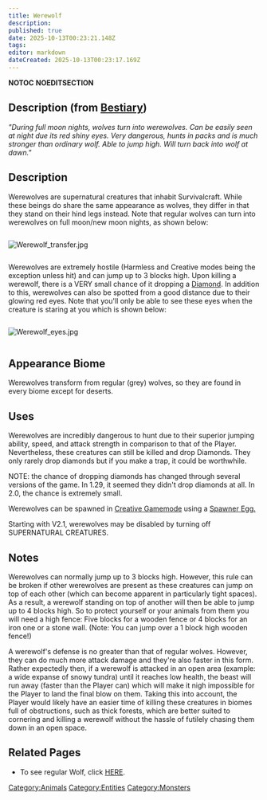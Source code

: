 ```yaml
---
title: Werewolf
description: 
published: true
date: 2025-10-13T00:23:21.148Z
tags: 
editor: markdown
dateCreated: 2025-10-13T00:23:17.169Z
---
```


__NOTOC__ __NOEDITSECTION__

## Description (from [Bestiary](Bestiary "wikilink"))

*"During full moon nights, wolves turn into werewolves. Can be easily
seen at night due its red shiny eyes. Very dangerous, hunts in packs and
is much stronger than ordinary wolf. Able to jump high. Will turn back
into wolf at dawn."*

## Description

Werewolves are supernatural creatures that inhabit Survivalcraft. While
these beings do share the same appearance as wolves, they differ in that
they stand on their hind legs instead. Note that regular wolves can turn
into werewolves on full moon/new moon nights, as shown below:

<div style="overflow:hidden">

![Werewolf_transfer.jpg](Werewolf_transfer.jpg "Werewolf_transfer.jpg")

</div>

Werewolves are extremely hostile (Harmless and Creative modes being the
exception unless hit) and can jump up to 3 blocks high. Upon killing a
werewolf, there is a VERY small chance of it dropping a
[Diamond](Diamond "wikilink"). In addition to this, werewolves can also
be spotted from a good distance due to their glowing red eyes. Note that
you'll only be able to see these eyes when the creature is staring at
you which is shown below:

<div style="overflow:hidden">

![Werewolf_eyes.jpg](Werewolf_eyes.jpg "Werewolf_eyes.jpg")

</div>

## Appearance Biome

Werewolves transform from regular (grey) wolves, so they are found in
every biome except for deserts.

## Uses

Werewolves are incredibly dangerous to hunt due to their superior
jumping ability, speed, and attack strength in comparison to that of the
Player. Nevertheless, these creatures can still be killed and drop
Diamonds. They only rarely drop diamonds but if you make a trap, it
could be worthwhile.

NOTE: the chance of dropping diamonds has changed through several
versions of the game. In 1.29, it seemed they didn't drop diamonds at
all. In 2.0, the chance is extremely small.

Werewolves can be spawned in [Creative
Gamemode](http://survivalcraftgame.wikia.com/wiki/Creative_Gamemode)
using a [Spawner
Egg.](http://survivalcraftgame.wikia.com/wiki/Creative_Eggs)

Starting with V2.1, werewolves may be disabled by turning off
SUPERNATURAL CREATURES.

## Notes

Werewolves can normally jump up to 3 blocks high. However, this rule can
be broken if other werewolves are present as these creatures can jump on
top of each other (which can become apparent in particularly tight
spaces). As a result, a werewolf standing on top of another will then be
able to jump up to 4 blocks high. So to protect yourself or your animals
from them you will need a high fence: Five blocks for a wooden fence or
4 blocks for an iron one or a stone wall. (Note: You can jump over a 1
block high wooden fence\!) 

A werewolf's defense is no greater than that of regular wolves. However,
they can do much more attack damage and they're also faster in this
form. Rather expectedly then, if a werewolf is attacked in an open area
(example: a wide expanse of snowy tundra) until it reaches low health,
the beast will run away (faster than the Player can) which will make it
nigh impossible for the Player to land the final blow on them. Taking
this into account, the Player would likely have an easier time of
killing these creatures in biomes full of obstructions, such as thick
forests, which are better suited to cornering and killing a werewolf
without the hassle of futilely chasing them down in an open space.

## Related Pages

  - To see regular Wolf, click [HERE](Wolf "wikilink").

[Category:Animals](Category:Animals "wikilink")
[Category:Entities](Category:Entities "wikilink")
[Category:Monsters](Category:Monsters "wikilink")